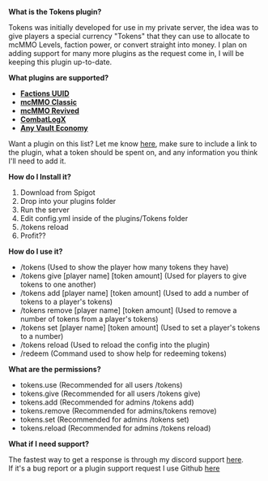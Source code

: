 **What is the Tokens plugin?**  

Tokens was initially developed for use in my private server, the idea was to give players a special currency "Tokens" that they can use to allocate to mcMMO Levels, faction power, or convert straight into money. I plan on adding support for many more plugins as the request come in, I will be keeping this plugin up-to-date.​

**What plugins are supported?**  

-   **[Factions UUID](https://www.spigotmc.org/resources/factionsuuid.1035/)**
-   **[mcMMO Classic](https://www.spigotmc.org/resources/official-mcmmo-classic.2445/)**
-   **[mcMMO Revived](https://www.spigotmc.org/resources/official-mcmmo-original-author-returns.64348/)**
-   **[CombatLogX](https://www.spigotmc.org/resources/combatlogx.31689/)**
-   **[Any Vault Economy](https://www.spigotmc.org/resources/vault.34315/)**

Want a plugin on this list? Let me know  [here](https://github.com/TheCoolestPaul/Tokens/issues), make sure to include a link to the plugin, what a token should be spent on, and any information you think I'll need to add it.​

**How do I Install it?**  

1.  Download from Spigot
2.  Drop into your plugins folder
3.  Run the server
4.  Edit config.yml inside of the plugins/Tokens folder
5.  /tokens reload
6.  Profit??

**How do I use it?**  

-   /tokens (Used to show the player how many tokens they have)
-   /tokens give [player name] [token amount] (Used for players to give tokens to one another)
-   /tokens add [player name] [token amount] (Used to add a number of tokens to a player's tokens)
-   /tokens remove [player name] [token amount] (Used to remove a number of tokens from a player's tokens)
-   /tokens set [player name] [token amount] (Used to set a player's tokens to a number)
-   /tokens reload (Used to reload the config into the plugin)
-   /redeem (Command used to show help for redeeming tokens)

**What are the permissions?**  

-   tokens.use (Recommended for all users /tokens)
-   tokens.give (Recommended for all users /tokens give)
-   tokens.add (Recommended for admins /tokens add)
-   tokens.remove (Recommended for admins/tokens remove)
-   tokens.set (Recommended for admins /tokens set)
-   tokens.reload (Recommended for admins /tokens reload)

**What if I need support?**  

  
The fastest way to get a response is through my discord support  [here](https://discord.gg/aE2CPPV).  
If it's a bug report or a plugin support request I use Github  [here](https://github.com/TheCoolestPaul/Tokens/issues)
